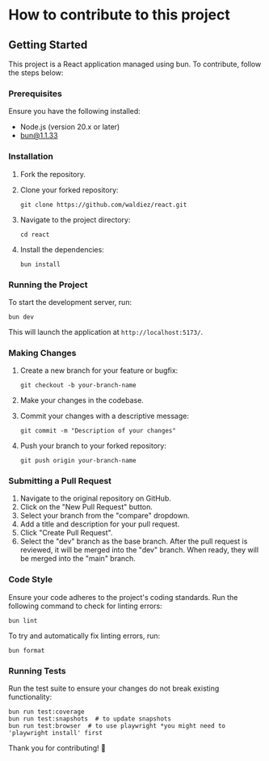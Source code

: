 # How to contribute to this project

## Getting Started

This project is a React application managed using bun. To contribute, follow the steps below:

### Prerequisites

Ensure you have the following installed:

- Node.js (version 20.x or later)
- bun@1.1.33

### Installation

1. Fork the repository.
2. Clone your forked repository:

    ```shell
    git clone https://github.com/waldiez/react.git
    ```

3. Navigate to the project directory:

    ```shell
    cd react
    ```

4. Install the dependencies:

    ```shell
    bun install
    ```

### Running the Project

To start the development server, run:

```shell
bun dev
```

This will launch the application at `http://localhost:5173/`.

### Making Changes

1. Create a new branch for your feature or bugfix:

    ```shell
    git checkout -b your-branch-name
    ```

2. Make your changes in the codebase.
3. Commit your changes with a descriptive message:

    ```shell
    git commit -m "Description of your changes"
    ```

4. Push your branch to your forked repository:

    ```shell
    git push origin your-branch-name
    ```

### Submitting a Pull Request

1. Navigate to the original repository on GitHub.
2. Click on the "New Pull Request" button.
3. Select your branch from the "compare" dropdown.
4. Add a title and description for your pull request.
5. Click "Create Pull Request".
6. Select the "dev" branch as the base branch. After the pull request is reviewed, it will be merged into the "dev" branch. When ready, they will be merged into the "main" branch.

### Code Style

Ensure your code adheres to the project's coding standards. Run the following command to check for linting errors:

```shell
bun lint
```

To try and automatically fix linting errors, run:

```shell
bun format
```

### Running Tests

Run the test suite to ensure your changes do not break existing functionality:

```shell
bun run test:coverage
bun run test:snapshots  # to update snapshots
bun run test:browser  # to use playwright *you might need to 'playwright install' first
```

Thank you for contributing! 🎉
